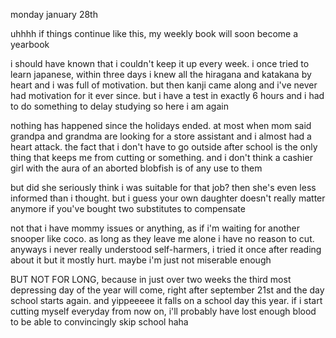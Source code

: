 monday january 28th

uhhhh if things continue like this, my weekly book will soon become a yearbook

i should have known that i couldn't keep it up every week. i once tried to learn japanese, within three days i knew all the hiragana and katakana by heart and i was full of motivation. but then kanji came along and i've never had motivation for it ever since. but i have a test in exactly 6 hours and i had to do something to delay studying so here i am again

nothing has happened since the holidays ended. at most when mom said grandpa and grandma are looking for a store assistant and i almost had a heart attack. the fact that i don't have to go outside after school is the only thing that keeps me from cutting or something. and i don't think a cashier girl with the aura of an aborted blobfish is of any use to them

but did she seriously think i was suitable for that job? then she's even less informed than i thought. but i guess your own daughter doesn't really matter anymore if you've bought two substitutes to compensate

not that i have mommy issues or anything, as if i'm waiting for another snooper like coco. as long as they leave me alone i have no reason to cut. anyways i never really understood self-harmers, i tried it once after reading about it but it mostly hurt. maybe i'm just not miserable enough

BUT NOT FOR LONG, because in just over two weeks the third most depressing day of the year will come, right after september 21st and the day school starts again. and yippeeeee it falls on a school day this year. if i start cutting myself everyday from now on, i'll probably have lost enough blood to be able to convincingly skip school haha 
